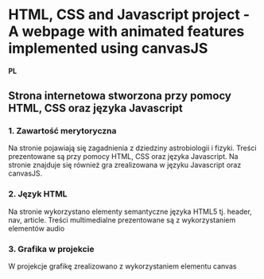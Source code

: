 # HTML, CSS and Javascript project - A webpage with animated features implemented using canvasJS

#### PL

## Strona internetowa stworzona przy pomocy HTML, CSS oraz języka Javascript 

### 1. Zawartość merytoryczna 
Na stronie pojawiają się zagadnienia z dziedziny astrobiologii i fizyki.
Treści prezentowane są przy pomocy HTML, CSS oraz języka Javascript. 
Na stronie znajduje się również gra zrealizowana w języku Javascript oraz canvasJS.

### 2. Język HTML
Na stronie wykorzystano elementy semantyczne języka HTML5 tj. header, nav, article.
Treści multimedialne prezentowane są z wykorzystaniem elementów audio

### 3. Grafika w projekcie
W projekcje grafikę zrealizowano z wykorzystaniem elementu canvas

